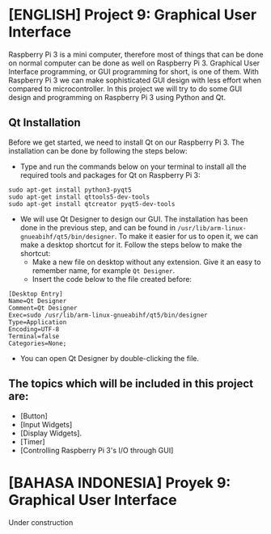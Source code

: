 # [ENGLISH] Project 9: Graphical User Interface
Raspberry Pi 3 is a mini computer, therefore most of things that can be done on normal computer can be done as well on Raspberry Pi 3. Graphical User Interface programming, or GUI programming for short, is one of them. With Raspberry Pi 3 we can make sophisticated GUI design with less effort when compared to microcontroller. In this project we will try to do some GUI design and programming on Raspberry Pi 3 using Python and Qt.

## Qt Installation
Before we get started, we need to install Qt on our Raspberry Pi 3. The installation can be done by following the steps below:
* Type and run the commands below on your terminal to install all the required tools and packages for Qt on Raspberry Pi 3:
```
sudo apt-get install python3-pyqt5
sudo apt-get install qttools5-dev-tools
sudo apt-get install qtcreator pyqt5-dev-tools
```
* We will use Qt Designer to design our GUI. The installation has been done in the previous step, and can be found in ```/usr/lib/arm-linux-gnueabihf/qt5/bin/designer```. To make it easier for us to open it, we can make a desktop shortcut for it. Follow the steps below to make the shortcut:
    * Make a new file on desktop without any extension. Give it an easy to remember name, for example ```Qt Designer```.
    * Insert the code below to the file created before:
```
[Desktop Entry]
Name=Qt Designer
Comment=Qt Designer
Exec=sudo /usr/lib/arm-linux-gnueabihf/qt5/bin/designer
Type=Application
Encoding=UTF-8
Terminal=false
Categories=None;
```
* You can open Qt Designer by double-clicking the file.

## The topics which will be included in this project are:
* [Button]
* [Input Widgets]
* [Display Widgets].
* [Timer]
* [Controlling Raspberry Pi 3's I/O through GUI]

# [BAHASA INDONESIA] Proyek 9: Graphical User Interface
Under construction
